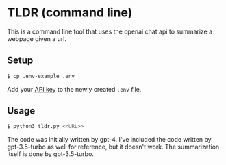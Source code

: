 # TLDR (command line)

This is a command line tool that uses the openai chat api to summarize a webpage given a url.

## Setup

```bash
$ cp .env-example .env
```

Add your [API key](https://beta.openai.com/account/api-keys) to the newly created `.env` file.

## Usage

```bash
$ python3 tldr.py <<URL>>
```

The code was initially written by gpt-4. I've included the code written by gpt-3.5-turbo as well for reference, but it doesn't work. The summarization itself is done by gpt-3.5-turbo.
